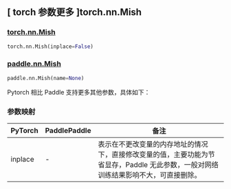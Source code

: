 ## [ torch 参数更多 ]torch.nn.Mish

### [torch.nn.Mish](https://pytorch.org/docs/stable/generated/torch.nn.Mish.html?highlight=torch+nn+mish)

```python
torch.nn.Mish(inplace=False)
```

### [paddle.nn.Mish](https://www.paddlepaddle.org.cn/documentation/docs/zh/develop/api/paddle/nn/Mish_cn.html)

```python
paddle.nn.Mish(name=None)
```

Pytorch 相比 Paddle 支持更多其他参数，具体如下：
### 参数映射
| PyTorch       | PaddlePaddle | 备注                                                   |
| ------------- | ------------ | ------------------------------------------------------ |
| inplace  | -        | 表示在不更改变量的内存地址的情况下，直接修改变量的值，主要功能为节省显存，Paddle 无此参数，一般对网络训练结果影响不大，可直接删除。 |
